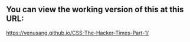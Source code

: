 ## You can view the working version of this at this URL:
https://venusang.github.io/CSS-The-Hacker-Times-Part-1/